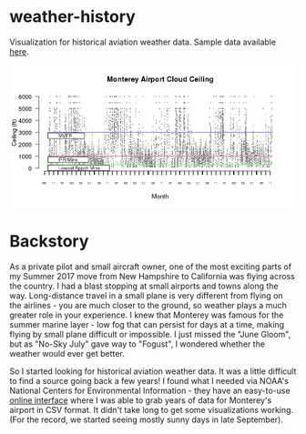 # weather-history
Visualization for historical aviation weather data. Sample data available <a href="https://drive.google.com/open?id=1P2qJXJ5lltBpuqUCxd-7OqBgRIc3WuaB">here</a>.

<img src="MRYHistData.png" />

# Backstory
As a private pilot and small aircraft owner, one of the most exciting parts of my Summer 2017 move from New Hampshire to California was flying across the country. I had a blast stopping at small airports and towns along the way. Long-distance travel in a small plane is very different from flying on the airlines - you are much closer to the ground, so weather plays a much greater role in your experience. I knew that Monterey was famous for the summer marine layer - low fog that can persist for days at a time, making flying by small plane difficult or impossible. I just missed the "June Gloom", but as "No-Sky July" gave way to "Fogust", I wondered whether the weather would ever get better.

So I started looking for historical aviation weather data. It was a little difficult to find a source going back a few years! I found what I needed via NOAA's National Centers for Environmental Information - they have an easy-to-use <a href="https://www7.ncdc.noaa.gov/CDO/cdopoemain.cmd?datasetabbv=DS3505&countryabbv=&georegionabbv=&resolution=40">online interface</a> where I was able to grab years of data for Monterey's airport in CSV format. It didn't take long to get some visualizations working. (For the record, we started seeing mostly sunny days in late September).
